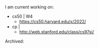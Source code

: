 I am current working on:
* cs50 | W4
    * https://cs50.harvard.edu/x/2022/
* cp   |
    * http://web.stanford.edu/class/cs97si/



Archived:


<!---
yixiangyin/yixiangyin is a ✨ special ✨ repository because its `README.md` (this file) appears on your GitHub profile.
You can click the Preview link to take a look at your changes.
--->

